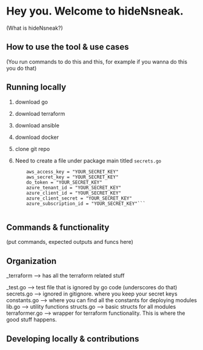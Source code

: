 Hey you. Welcome to hideNsneak.
===============================
(What is hideNsneak?)


How to use the tool & use cases
-------------------------------
(You run commands to do this and this, for example if you wanna do this you do that)


Running locally
---------------
1. download go
2. download terraform
3. download ansible
4. download docker
5. clone git repo
6. Need to create a file under package main titled `secrets.go`

	```const tfvars = 
		aws_access_key = "YOUR_SECRET_KEY"
		aws_secret_key = "YOUR_SECRET_KEY"
		do_token = "YOUR_SECRET_KEY"
		azure_tenant_id = "YOUR_SECRET_KEY"
		azure_client_id = "YOUR_SECRET_KEY"
		azure_client_secret = "YOUR_SECRET_KEY"
		azure_subscription_id = "YOUR_SECRET_KEY"```
	

Commands & functionality
------------------------
(put commands, expected outputs and funcs here)


Organization
------------
_terraform --> has all the terraform related stuff

_test.go --> test file that is ignored by go code (underscores do that)
secrets.go --> ignored in gitignore. where you keep your secret keys
constants.go --> where you can find all the constants for deploying modules
lib.go --> utility functions
structs.go --> basic structs for all modules
terraformer.go --> wrapper for terraform functionality. This is where the good stuff happens.

Developing locally & contributions
----------------------------------

